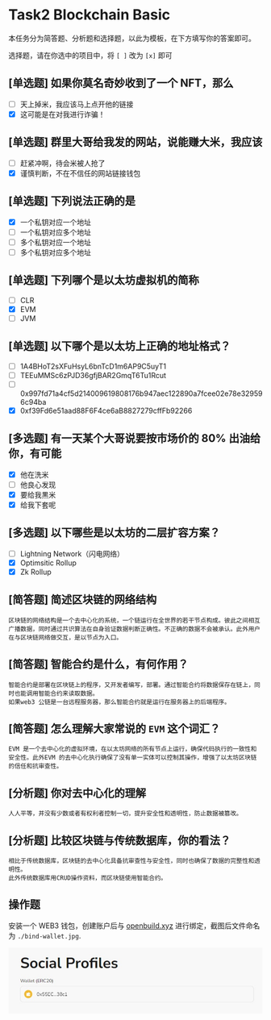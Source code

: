 # Task2 Blockchain Basic

本任务分为简答题、分析题和选择题，以此为模板，在下方填写你的答案即可。

选择题，请在你选中的项目中，将 `[ ]` 改为 `[x]` 即可

## [单选题] 如果你莫名奇妙收到了一个 NFT，那么

- [ ] 天上掉米，我应该马上点开他的链接
- [x] 这可能是在对我进行诈骗！

## [单选题] 群里大哥给我发的网站，说能赚大米，我应该

- [ ] 赶紧冲啊，待会米被人抢了
- [x] 谨慎判断，不在不信任的网站链接钱包

## [单选题] 下列说法正确的是

- [x] 一个私钥对应一个地址
- [ ] 一个私钥对应多个地址
- [ ] 多个私钥对应一个地址
- [ ] 多个私钥对应多个地址

## [单选题] 下列哪个是以太坊虚拟机的简称

- [ ] CLR
- [x] EVM
- [ ] JVM

## [单选题] 以下哪个是以太坊上正确的地址格式？

- [ ] 1A4BHoT2sXFuHsyL6bnTcD1m6AP9C5uyT1
- [ ] TEEuMMSc6zPJD36gfjBAR2GmqT6Tu1Rcut
- [ ] 0x997fd71a4cf5d214009619808176b947aec122890a7fcee02e78e329596c94ba
- [x] 0xf39Fd6e51aad88F6F4ce6aB8827279cffFb92266

## [多选题] 有一天某个大哥说要按市场价的 80% 出油给你，有可能

- [x] 他在洗米
- [ ] 他良心发现
- [x] 要给我黒米
- [x] 给我下套呢

## [多选题] 以下哪些是以太坊的二层扩容方案？

- [ ] Lightning Network（闪电网络）
- [x] Optimsitic Rollup
- [x] Zk Rollup

## [简答题] 简述区块链的网络结构

```
区块链的网络结构是一个去中心化的系统，一个链运行在全世界的若干节点构成。彼此之间相互广播数据，同时通过共识算法在自身验证数据判断正确性。不正确的数据不会被承认。此外用户在与区块链网络做交互，是以节点为入口。
```

## [简答题] 智能合约是什么，有何作用？

```
智能合约是部署在区块链上的程序，又开发者编写，部署。通过智能合约将数据保存在链上，同时也能调用智能合约来读取数据。
如果web3 公链是一台远程服务器，那么智能合约就是运行在服务器上的后端程序。
```

## [简答题] 怎么理解大家常说的 `EVM` 这个词汇？

```
EVM 是一个去中心化的虚拟环境，在以太坊网络的所有节点上运行，确保代码执行的一致性和安全性。此外EVM 的去中心化执行确保了没有单一实体可以控制其操作，增强了以太坊区块链的信任和抗审查性。
```

## [分析题] 你对去中心化的理解

```
人人平等，并没有少数或者有权利者控制一切，提升安全性和透明性，防止数据被篡改。
```

## [分析题] 比较区块链与传统数据库，你的看法？

```
相比于传统数据库，区块链的去中心化具备抗审查性与安全性，同时也确保了数据的完整性和透明性。
此外传统数据库用CRUD操作资料，而区块链使用智能合约。
```

## 操作题

安装一个 WEB3 钱包，创建账户后与 [openbuild.xyz](https://openbuild.xyz/profile) 进行绑定，截图后文件命名为 `./bind-wallet.jpg`.

![wallet](bind-wallet.jpg "Wallet")